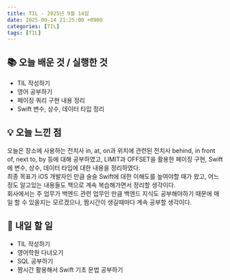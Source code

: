 ```yaml
---
title: TIL - 2025년 9월 14일
date: 2025-09-14 21:25:00 +0900
categories: [TIL]
tags: [TIL]
---
```


## 📚 **오늘 배운 것 / 실행한 것**

- TIL 작성하기
- 영어 공부하기
- 페이징 쿼리 구현 내용 정리
- Swift 변수, 상수, 데이터 타입 정리

## 💡 **오늘 느낀 점**

오늘은 장소에 사용하는 전치사 in, at, on과 위치에 관련된 전치사 behind, in front of, next to, by 등에 대해 공부하였고, LIMIT과 OFFSET을 활용한 페이징 구현, Swift에 변수, 상수, 데이터 타입에 대한 내용을 정리하였다.<br>
최종 목표가 iOS 개발자인 만큼 슬슬 Swift에 대한 이해도를 높여야할 때가 왔고, 어느정도 알고있는 내용들도 책으로 계속 복습해가면서 정리할 생각이다.<br>
회사에서는 주 업무가 백엔드 관련 업무인 만큼 백엔드 지식도 공부해야하기 때문에 매일 할 수 있을지는 모르겠으나, 짬시간이 생길때마다 계속 공부할 생각이다.

## 🎯 **내일 할 일**

- TIL 작성하기
- 영어학원 다녀오기
- SQL 공부하기
- 짬시간 활용해서 Swift 기초 문법 공부하기